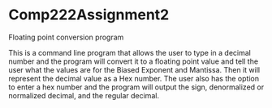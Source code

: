 # Comp222Assignment2
Floating point conversion program

This is a command line program that allows the user to type in a decimal number and the program will convert it to a floating point value and tell the user what the values are for the Biased Exponent and Mantissa. Then it will represent the decimal value as a Hex number. The user also has the option to enter a hex number and the program will output the sign, denormalized or normalized decimal, and the regular decimal.
